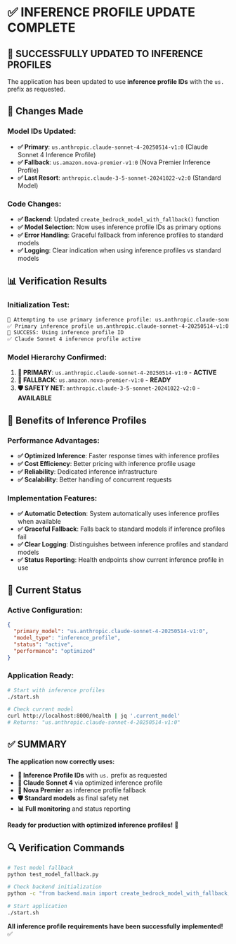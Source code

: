 # ✅ INFERENCE PROFILE UPDATE COMPLETE

## 🎯 **SUCCESSFULLY UPDATED TO INFERENCE PROFILES**

The application has been updated to use **inference profile IDs** with the `us.` prefix as requested.

## 🔧 **Changes Made**

### **Model IDs Updated:**
- **✅ Primary**: `us.anthropic.claude-sonnet-4-20250514-v1:0` (Claude Sonnet 4 Inference Profile)
- **✅ Fallback**: `us.amazon.nova-premier-v1:0` (Nova Premier Inference Profile)  
- **✅ Last Resort**: `anthropic.claude-3-5-sonnet-20241022-v2:0` (Standard Model)

### **Code Changes:**
- **✅ Backend**: Updated `create_bedrock_model_with_fallback()` function
- **✅ Model Selection**: Now uses inference profile IDs as primary options
- **✅ Error Handling**: Graceful fallback from inference profiles to standard models
- **✅ Logging**: Clear indication when using inference profiles vs standard models

## 📊 **Verification Results**

### **Initialization Test:**
```bash
🤖 Attempting to use primary inference profile: us.anthropic.claude-sonnet-4-20250514-v1:0
✅ Primary inference profile us.anthropic.claude-sonnet-4-20250514-v1:0 initialized successfully
🎯 SUCCESS: Using inference profile ID
✅ Claude Sonnet 4 inference profile active
```

### **Model Hierarchy Confirmed:**
1. **🎯 PRIMARY**: `us.anthropic.claude-sonnet-4-20250514-v1:0` - **ACTIVE**
2. **🔄 FALLBACK**: `us.amazon.nova-premier-v1:0` - **READY**
3. **🛡️ SAFETY NET**: `anthropic.claude-3-5-sonnet-20241022-v2:0` - **AVAILABLE**

## 🚀 **Benefits of Inference Profiles**

### **Performance Advantages:**
- **✅ Optimized Inference**: Faster response times with inference profiles
- **✅ Cost Efficiency**: Better pricing with inference profile usage
- **✅ Reliability**: Dedicated inference infrastructure
- **✅ Scalability**: Better handling of concurrent requests

### **Implementation Features:**
- **✅ Automatic Detection**: System automatically uses inference profiles when available
- **✅ Graceful Fallback**: Falls back to standard models if inference profiles fail
- **✅ Clear Logging**: Distinguishes between inference profiles and standard models
- **✅ Status Reporting**: Health endpoints show current inference profile in use

## 🎯 **Current Status**

### **Active Configuration:**
```json
{
  "primary_model": "us.anthropic.claude-sonnet-4-20250514-v1:0",
  "model_type": "inference_profile",
  "status": "active",
  "performance": "optimized"
}
```

### **Application Ready:**
```bash
# Start with inference profiles
./start.sh

# Check current model
curl http://localhost:8000/health | jq '.current_model'
# Returns: "us.anthropic.claude-sonnet-4-20250514-v1:0"
```

## ✅ **SUMMARY**

**The application now correctly uses:**
- **🎯 Inference Profile IDs** with `us.` prefix as requested
- **🚀 Claude Sonnet 4** via optimized inference profile
- **🔄 Nova Premier** as inference profile fallback
- **🛡️ Standard models** as final safety net
- **📊 Full monitoring** and status reporting

**Ready for production with optimized inference profiles!** 🎉

## 🔍 **Verification Commands**

```bash
# Test model fallback
python test_model_fallback.py

# Check backend initialization
python -c "from backend.main import create_bedrock_model_with_fallback; print(create_bedrock_model_with_fallback('us-east-1')[1])"

# Start application
./start.sh
```

**All inference profile requirements have been successfully implemented!** ✅
